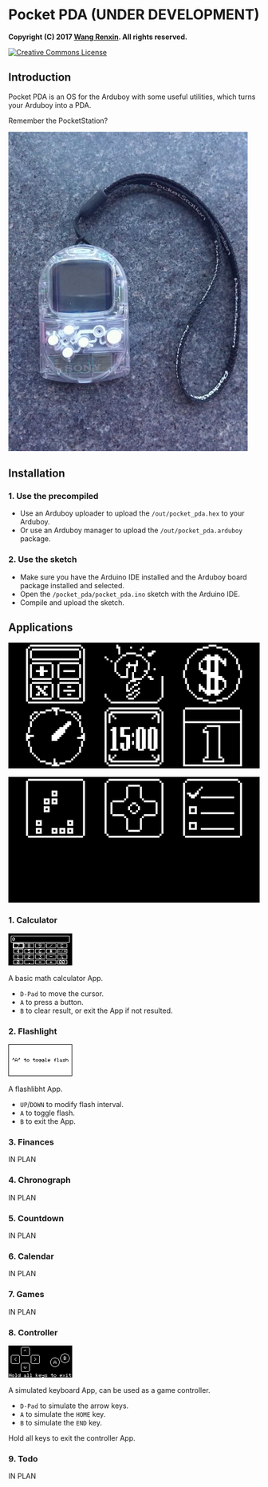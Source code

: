 # Pocket PDA (UNDER DEVELOPMENT)

**Copyright (C) 2017 [Wang Renxin](https://github.com/paladin-t/). All rights reserved.**

<a rel="license" href="http://creativecommons.org/licenses/by-sa/4.0/"><img alt="Creative Commons License" style="border-width:0" src="https://i.creativecommons.org/l/by-sa/4.0/80x15.png" /></a>

## Introduction

Pocket PDA is an OS for the Arduboy with some useful utilities, which turns your Arduboy into a PDA.

Remember the PocketStation?

![](docs/pocketstation.png)

## Installation

### 1. Use the precompiled

* Use an Arduboy uploader to upload the `/out/pocket_pda.hex` to your Arduboy.
* Or use an Arduboy manager to upload the `/out/pocket_pda.arduboy` package.

### 2. Use the sketch

* Make sure you have the Arduino IDE installed and the Arduboy board package installed and selected.
* Open the `/pocket_pda/pocket_pda.ino` sketch with the Arduino IDE.
* Compile and upload the sketch.

## Applications

![](docs/run0.png)

![](docs/run1.png)

### 1. Calculator

![](docs/app_calc.png)

A basic math calculator App.

* `D-Pad` to move the cursor.
* `A` to press a button.
* `B` to clear result, or exit the App if not resulted.

### 2. Flashlight

![](docs/app_light.png)

A flashlibht App.

* `UP`/`DOWN` to modify flash interval.
* `A` to toggle flash.
* `B` to exit the App.

### 3. Finances

IN PLAN

### 4. Chronograph

IN PLAN

### 5. Countdown

IN PLAN

### 6. Calendar

IN PLAN

### 7. Games

IN PLAN

### 8. Controller

![](docs/app_ctrl.png)

A simulated keyboard App, can be used as a game controller.

* `D-Pad` to simulate the arrow keys.
* `A` to simulate the `HOME` key.
* `B` to simulate the `END` key.

Hold all keys to exit the controller App.

### 9. Todo

IN PLAN

